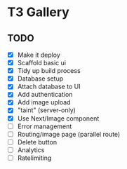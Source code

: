 # T3 Gallery

## TODO

- [x] Make it deploy
- [x] Scaffold basic ui
- [x] Tidy up build process
- [x] Database setup
- [x] Attach database to UI
- [x] Add authentication
- [x] Add image upload
- [x] "taint" (server-only)
- [x] Use Next/Image component
- [ ] Error management
- [ ] Routing/image page (parallel route)
- [ ] Delete button
- [ ] Analytics
- [ ] Ratelimiting
